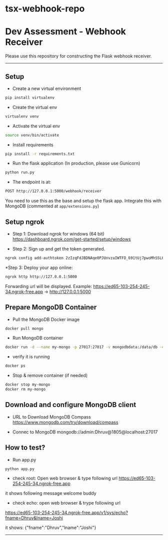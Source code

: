 # tsx-webhook-repo

# Dev Assessment - Webhook Receiver

Please use this repository for constructing the Flask webhook receiver.

*******************

## Setup

* Create a new virtual environment

```bash
pip install virtualenv
```

* Create the virtual env

```bash
virtualenv venv
```

* Activate the virtual env

```bash
source venv/bin/activate
```

* Install requirements

```bash
pip install -r requirements.txt
```

* Run the flask application (In production, please use Gunicorn)

```bash
python run.py
```

* The endpoint is at:

```bash
POST http://127.0.0.1:5000/webhook/receiver
```

You need to use this as the base and setup the flask app. Integrate this with MongoDB (commented at `app/extensions.py`)


## Setup ngrok


* Step 1: Download ngrok for windows (64 bit)
    https://dashboard.ngrok.com/get-started/setup/windows

* Step 2: Sign up and get the token generated.

```bash
ngrok config add-authtoken 2zIzqFdJBDNAqe0PJUnvzaIWTFD_691tUj7pwoMhSSL6s2x9Q
```

*Step 3: Deploy your app online:

```bash
ngrok http http://127.0.0.1:5000
```
Forwarding url will be displayed.
Example: https://ed65-103-254-245-34.ngrok-free.app -> http://127.0.0.1:5000   

## Prepare MongoDB Container

* Pull the MongoDB Docker image
```bash
docker pull mongo
```

* Run MongoDB container

```bash
docker run -d --name my-mongo -p 27017:27017 -v mongodbdata:/data/db -e MONGO_INITDB_ROOT_USERNAME=admin -e MONGO_INITDB_ROOT_PASSWORD=Dhruv@1805 mongo
```

* verify it is running
```bash
docker ps
```

* Stop & remove container (if needed)
```bash
docker stop my-mongo
docker rm my-mongo
```

## Download and configure MongoDB client

* URL to Download MongoDB Compass
https://www.mongodb.com/try/download/compass

* Connec to MongoDB 
mongodb://admin:Dhruv@1805@localhost:27017

## How to test?

* Run app.py

```bash
python app.py
```

* check root: Open web browser & type following url
https://ed65-103-254-245-34.ngrok-free.app

it shows following message
welcome buddy

* check echo: open web browser & trype following url

https://ed65-103-254-245-34.ngrok-free.app/v1/sys/echo?fname=Dhruv&lname=Joshi

it shows:
{"fname":"Dhruv","lname":"Joshi"}






*******************